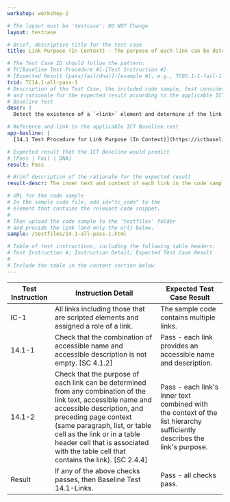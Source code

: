```yaml
---
workshop: workshop-2

# The layout must be 'testcase'; DO NOT Change
layout: testcase

# Brief, descriptive title for the test case
title: Link Purpose (In Context) - The purpose of each link can be determined from the link text

# The Test Case ID should follow the pattern: 
# TC[Baseline Test Procedure #]-[Test Instruction #]-
# [Expected Result (pass/fail/dna)]-[example #], e.g., TC05.1-1-fail-1
tcid: TC14.1-all-pass-1
# Description of the Test Case, the included code sample, test considerations,
# and rationale for the expected result according to the applicable ICT
# Baseline test
descr: |
  Detect the existence of a `<link>` element and determine if the link's text and context sufficiently describes its purpose. The code sample provides links that describes the intent of each link when combined with context from each link's list hierarchy. A successful test should identify a **PASS** for Baseline 14.1-LinkPurpose.

# Reference and link to the applicable ICT Baseline test
app-basline: |
  [14.1 Test Procedure for Link Purpose (In Context)](https://ictbaseline.access-board.gov/14Links/#141-test-procedure-for-link-purpose-in-context)

# Expected result that the ICT Baseline would predict
# [Pass | Fail | DNA]
result: Pass

# Brief description of the rationale for the expected result
result-descr: The inner text and context of each link in the code sample sufficiently describes the purpose of the link.

# URL for the code sample
# In the sample code file, add id="tc_code" to the 
# element that contains the relevant code snippet.
#
# Then upload the code sample to the 'testfiles' folder 
# and provide the link (and only the url) below.
sample: /testfiles/14.1-all-pass-1.html

# Table of test instructions, including the following table headers: 
# Test Instruction #; Instruction Detail; Expected Test Case Result
#
# Include the table in the content section below
---
```

| Test Instruction | Instruction Detail | Expected Test Case Result |
|------------------|--------------------|---------------------------|
| IC-1 | All links including those that are scripted elements and assigned a role of a link.| The sample code contains multiple links. |
| 14.1-1 | Check that the combination of accessible name and accessible description is not empty. [SC 4.1.2] | Pass - each link provides an accessible name and description. |
| 14.1-2 | Check that the purpose of each link can be determined from any combination of the link text, accessible name and accessible description, and preceding page context (same paragraph, list, or table cell as the link or in a table header cell that is associated with the table cell that contains the link). [SC 2.4.4] | Pass - each link's inner text combined with the context of the list hierarchy sufficiently describes the link's purpose. |
| Result | If any of the above checks passes, then Baseline Test 14.1-Links. | Pass - all checks pass. | 
